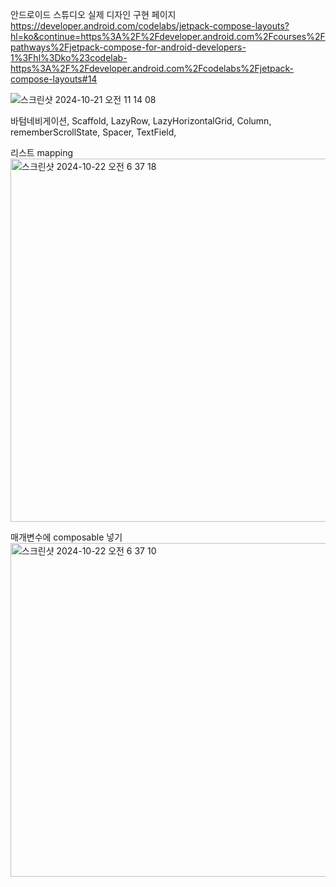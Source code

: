 안드로이드 스튜디오 실제 디자인 구현 페이지
https://developer.android.com/codelabs/jetpack-compose-layouts?hl=ko&continue=https%3A%2F%2Fdeveloper.android.com%2Fcourses%2Fpathways%2Fjetpack-compose-for-android-developers-1%3Fhl%3Dko%23codelab-https%3A%2F%2Fdeveloper.android.com%2Fcodelabs%2Fjetpack-compose-layouts#14

![스크린샷 2024-10-21 오전 11 14 08](https://github.com/user-attachments/assets/b3846ba9-cbd1-4593-b488-c76caab01af1)

바텀네비게이션, Scaffold, LazyRow, LazyHorizontalGrid, Column, rememberScrollState, Spacer, TextField, 

리스트 mapping
<img width="581" alt="스크린샷 2024-10-22 오전 6 37 18" src="https://github.com/user-attachments/assets/4c7d4922-539c-4752-9e33-178bf84c13b4">

매개변수에 composable 넣기
<img width="534" alt="스크린샷 2024-10-22 오전 6 37 10" src="https://github.com/user-attachments/assets/0451ba5a-dfb9-4742-a07c-a9bc750c3535">
